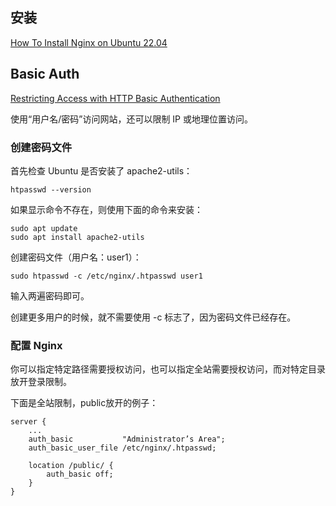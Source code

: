 
## 安装

[How To Install Nginx on Ubuntu 22.04](https://www.digitalocean.com/community/tutorials/how-to-install-nginx-on-ubuntu-22-04)


## Basic Auth

[Restricting Access with HTTP Basic Authentication](https://docs.nginx.com/nginx/admin-guide/security-controls/configuring-http-basic-authentication/)

使用“用户名/密码”访问网站，还可以限制 IP 或地理位置访问。

### 创建密码文件

首先检查 Ubuntu 是否安装了 apache2-utils：

    htpasswd --version

如果显示命令不存在，则使用下面的命令来安装：

    sudo apt update
    sudo apt install apache2-utils

创建密码文件（用户名：user1）：

    sudo htpasswd -c /etc/nginx/.htpasswd user1

输入两遍密码即可。

创建更多用户的时候，就不需要使用 -c 标志了，因为密码文件已经存在。


### 配置 Nginx

你可以指定特定路径需要授权访问，也可以指定全站需要授权访问，而对特定目录放开登录限制。

下面是全站限制，public放开的例子：

```
server {
    ...
    auth_basic           "Administrator’s Area";
    auth_basic_user_file /etc/nginx/.htpasswd;

    location /public/ {
        auth_basic off;
    }
}
```

